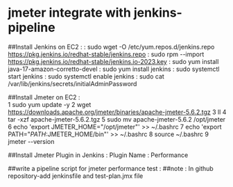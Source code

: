 # jmeter integrate with jenkins-pipeline

##Install Jenkins on EC2 :
    :  sudo wget -O /etc/yum.repos.d/jenkins.repo https://pkg.jenkins.io/redhat-stable/jenkins.repo
    :  sudo rpm --import https://pkg.jenkins.io/redhat-stable/jenkins.io-2023.key
    :  sudo yum install java-17-amazon-corretto-devel
    :  sudo yum install jenkins
    :  sudo systemctl start jenkins
    :  sudo systemctl enable jenkins
    :  sudo cat /var/lib/jenkins/secrets/initialAdminPassword
    
 ##Install Jmeter on EC2 :   
    1  sudo yum update -y
    2  wget https://downloads.apache.org/jmeter/binaries/apache-jmeter-5.6.2.tgz
    3  ll
    4  tar -xzf apache-jmeter-5.6.2.tgz
    5  sudo mv apache-jmeter-5.6.2 /opt/jmeter
    6  echo 'export JMETER_HOME="/opt/jmeter"' >> ~/.bashrc
    7  echo 'export PATH="$PATH:$JMETER_HOME/bin"' >> ~/.bashrc
    8   source ~/.bashrc
    9   jmeter --version
    
##Install Jmeter Plugin in Jenkins :
   Plugin Name : Performance
   
##write a pipeline script for jmeter performance test :
##note : In github repository-add jenkinsfile and test-plan.jmx file 
